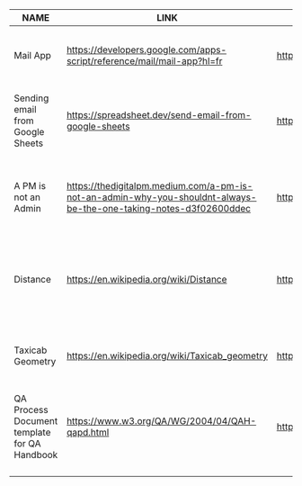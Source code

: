 
| NAME | LINK | SOURCE | VALIDATION | SUBJECT | REASON |
|------|------|---------|------------|---------|--------|
| Mail App | https://developers.google.com/apps-script/reference/mail/mail-app?hl=fr | https://developers.google.com/ | Validated | Send email | Communication Team, to send an email with total control on the content |
| Sending email from Google Sheets | https://spreadsheet.dev/send-email-from-google-sheets | https://spreadsheet.dev/ | Validated | Send email | QA Communication, to send a mail when there is a failure on the test case |
| A PM is not an Admin | https://thedigitalpm.medium.com/a-pm-is-not-an-admin-why-you-shouldnt-always-be-the-one-taking-notes-d3f02600ddec | https://thedigitalpm.medium.com/ | Validated | Project Manager  | Team Organisation, to clarify the role of the project manager that is cleary not an assistant |
| Distance | https://en.wikipedia.org/wiki/Distance | https://en.wikipedia.org/wiki/Main_Page | Validated | Algorithm | Tanks management how to calculate the minimal distance of a path |
| Taxicab Geometry | https://en.wikipedia.org/wiki/Taxicab_geometry | https://en.wikipedia.org/wiki/Main_Page| Validated | Algorithm | Tanks management, to calculate a distance between two points |
| QA Process Document template for QA Handbook | https://www.w3.org/QA/WG/2004/04/QAH-qapd.html | https://www.w3.org/ | Validated | QA Document | How to organised the work done by the QA in the team |
|  |  |  |  |
|  |  |  |  |
|  |  |  |  |
|  |  |  |  |

       
